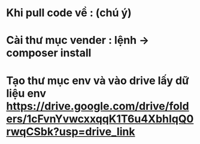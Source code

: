 # Khi pull code về : (chú ý)

# Cài thư mục vender : lệnh -> composer install

# Tạo thư mục env và vào drive lấy dữ liệu env https://drive.google.com/drive/folders/1cFvnYvwcxxqqK1T6u4XbhIqQ0rwqCSbk?usp=drive_link

